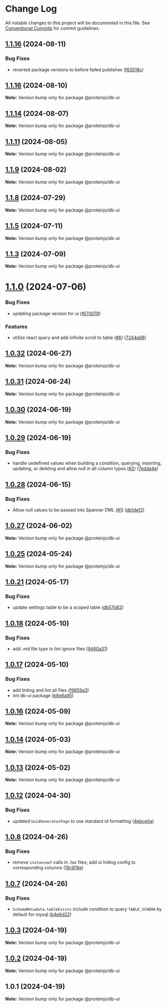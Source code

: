 # Change Log

All notable changes to this project will be documented in this file.
See [Conventional Commits](https://conventionalcommits.org) for commit guidelines.

## [1.1.16](https://github.com/proteinjs/db/compare/@proteinjs/db-ui@1.1.15...@proteinjs/db-ui@1.1.16) (2024-08-11)


### Bug Fixes

* reverted package versions to before failed publishes ([f63518c](https://github.com/proteinjs/db/commit/f63518cf27b74b53571254621dfe9df63aa94871))





## [1.1.16](https://github.com/proteinjs/db/compare/@proteinjs/db-ui@1.1.15...@proteinjs/db-ui@1.1.16) (2024-08-10)

**Note:** Version bump only for package @proteinjs/db-ui





## [1.1.14](https://github.com/proteinjs/db/compare/@proteinjs/db-ui@1.1.13...@proteinjs/db-ui@1.1.14) (2024-08-07)

**Note:** Version bump only for package @proteinjs/db-ui





## [1.1.11](https://github.com/proteinjs/db/compare/@proteinjs/db-ui@1.1.10...@proteinjs/db-ui@1.1.11) (2024-08-05)

**Note:** Version bump only for package @proteinjs/db-ui





## [1.1.9](https://github.com/proteinjs/db/compare/@proteinjs/db-ui@1.1.8...@proteinjs/db-ui@1.1.9) (2024-08-02)

**Note:** Version bump only for package @proteinjs/db-ui





## [1.1.8](https://github.com/proteinjs/db/compare/@proteinjs/db-ui@1.1.7...@proteinjs/db-ui@1.1.8) (2024-07-29)

**Note:** Version bump only for package @proteinjs/db-ui





## [1.1.5](https://github.com/proteinjs/db/compare/@proteinjs/db-ui@1.1.4...@proteinjs/db-ui@1.1.5) (2024-07-11)

**Note:** Version bump only for package @proteinjs/db-ui





## [1.1.3](https://github.com/proteinjs/db/compare/@proteinjs/db-ui@1.1.2...@proteinjs/db-ui@1.1.3) (2024-07-09)

**Note:** Version bump only for package @proteinjs/db-ui





# [1.1.0](https://github.com/proteinjs/db/compare/@proteinjs/db-ui@1.0.33...@proteinjs/db-ui@1.1.0) (2024-07-06)


### Bug Fixes

* updating package version for ui ([f670078](https://github.com/proteinjs/db/commit/f670078a684038c9880dcf9a41a65d4eea540b3a))


### Features

* utilize react query and add infinite scroll to table ([#6](https://github.com/proteinjs/db/issues/6)) ([7244a68](https://github.com/proteinjs/db/commit/7244a68fbce5ca1270321c6c63366ea4f3d97b63))





## [1.0.32](https://github.com/proteinjs/db/compare/@proteinjs/db-ui@1.0.31...@proteinjs/db-ui@1.0.32) (2024-06-27)

**Note:** Version bump only for package @proteinjs/db-ui





## [1.0.31](https://github.com/proteinjs/db/compare/@proteinjs/db-ui@1.0.30...@proteinjs/db-ui@1.0.31) (2024-06-24)

**Note:** Version bump only for package @proteinjs/db-ui





## [1.0.30](https://github.com/proteinjs/db/compare/@proteinjs/db-ui@1.0.29...@proteinjs/db-ui@1.0.30) (2024-06-19)

**Note:** Version bump only for package @proteinjs/db-ui





## [1.0.29](https://github.com/proteinjs/db/compare/@proteinjs/db-ui@1.0.28...@proteinjs/db-ui@1.0.29) (2024-06-19)


### Bug Fixes

* handle undefined values when building a condition, querying, inserting, updating, or deleting and allow null in all column types ([#2](https://github.com/proteinjs/db/issues/2)) ([7edda4e](https://github.com/proteinjs/db/commit/7edda4e6e39a4c75fc70122daeb205a79eccc173))





## [1.0.28](https://github.com/proteinjs/db/compare/@proteinjs/db-ui@1.0.27...@proteinjs/db-ui@1.0.28) (2024-06-15)


### Bug Fixes

* Allow null values to be passed into Spanner DML ([#1](https://github.com/proteinjs/db/issues/1)) ([db1def2](https://github.com/proteinjs/db/commit/db1def2610298309911e8edc1e1c1497dbf2f7a7))





## [1.0.27](https://github.com/proteinjs/db/compare/@proteinjs/db-ui@1.0.26...@proteinjs/db-ui@1.0.27) (2024-06-02)

**Note:** Version bump only for package @proteinjs/db-ui





## [1.0.25](https://github.com/proteinjs/db/compare/@proteinjs/db-ui@1.0.24...@proteinjs/db-ui@1.0.25) (2024-05-24)

**Note:** Version bump only for package @proteinjs/db-ui





## [1.0.21](https://github.com/proteinjs/db/compare/@proteinjs/db-ui@1.0.20...@proteinjs/db-ui@1.0.21) (2024-05-17)


### Bug Fixes

* update settings table to be a scoped table ([db57b82](https://github.com/proteinjs/db/commit/db57b82dafe32b1111592837696216c9bb45b4fc))





## [1.0.18](https://github.com/proteinjs/db/compare/@proteinjs/db-ui@1.0.17...@proteinjs/db-ui@1.0.18) (2024-05-10)


### Bug Fixes

* add .md file type to lint ignore files ([9460a31](https://github.com/proteinjs/db/commit/9460a313cd418250115922f687277f1b01dce238))





## [1.0.17](https://github.com/proteinjs/db/compare/@proteinjs/db-ui@1.0.16...@proteinjs/db-ui@1.0.17) (2024-05-10)


### Bug Fixes

* add linting and lint all files ([f9859a3](https://github.com/proteinjs/db/commit/f9859a39882376fe7b93aa3b4281b22b2c02b7d5))
* lint db-ui package ([b8e6a95](https://github.com/proteinjs/db/commit/b8e6a956eb2d6a75f7c9073902a8f25cb8abe93b))





## [1.0.16](https://github.com/proteinjs/db/compare/@proteinjs/db-ui@1.0.15...@proteinjs/db-ui@1.0.16) (2024-05-09)

**Note:** Version bump only for package @proteinjs/db-ui

## [1.0.14](https://github.com/proteinjs/db/compare/@proteinjs/db-ui@1.0.13...@proteinjs/db-ui@1.0.14) (2024-05-03)

**Note:** Version bump only for package @proteinjs/db-ui

## [1.0.13](https://github.com/proteinjs/db/compare/@proteinjs/db-ui@1.0.12...@proteinjs/db-ui@1.0.13) (2024-05-02)

**Note:** Version bump only for package @proteinjs/db-ui

## [1.0.12](https://github.com/proteinjs/db/compare/@proteinjs/db-ui@1.0.11...@proteinjs/db-ui@1.0.12) (2024-04-30)

### Bug Fixes

- updated `UuidGeneratorPage` to use standard id formatting ([4ebce0a](https://github.com/proteinjs/db/commit/4ebce0a7e92fa4d05ddf552b5d41e47f96019808))

## [1.0.8](https://github.com/proteinjs/db/compare/@proteinjs/db-ui@1.0.7...@proteinjs/db-ui@1.0.8) (2024-04-26)

### Bug Fixes

- remove `instanceof` calls in .tsx files; add ui hiding config to corresponding columns ([19c818e](https://github.com/proteinjs/db/commit/19c818eed74197834474231042f51da0a9fe21ed))

## [1.0.7](https://github.com/proteinjs/db/compare/@proteinjs/db-ui@1.0.6...@proteinjs/db-ui@1.0.7) (2024-04-26)

### Bug Fixes

- `SchemaMetadata.tableExists` include condition to query `TABLE_SCHEMA` by default for mysql ([b4e6d22](https://github.com/proteinjs/db/commit/b4e6d224d93db75c83ad75160b83346f2b12d166))

## [1.0.3](https://github.com/proteinjs/db/compare/@proteinjs/db-ui@1.0.2...@proteinjs/db-ui@1.0.3) (2024-04-19)

**Note:** Version bump only for package @proteinjs/db-ui

## [1.0.2](https://github.com/brentbahry/db/compare/@proteinjs/db-ui@1.0.1...@proteinjs/db-ui@1.0.2) (2024-04-19)

**Note:** Version bump only for package @proteinjs/db-ui

## 1.0.1 (2024-04-19)

**Note:** Version bump only for package @proteinjs/db-ui

